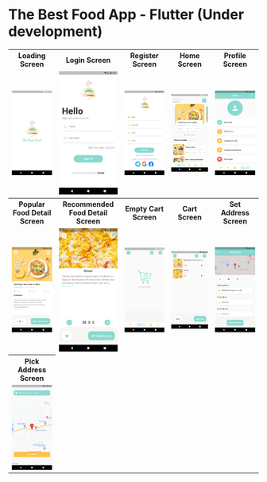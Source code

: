 # The Best Food App - Flutter (Under development)

<table>
  <tr>
    <th width=180>Loading Screen</th>
    <th width=180>Login Screen </th>
    <th width=180>Register Screen </th>
    <th width=180>Home Screen </th>
    <th width=180>Profile Screen </th>
  </tr>
  <tr>
    <td><img src="https://github.com/MSahirullah/The-Best-Food-App/blob/main/assets/images/UI/Loading%20Screen.png" width=150 ></td>
    <td><img src="https://github.com/MSahirullah/The-Best-Food-App/blob/main/assets/images/UI/Login%20Screen.png" width=150></td>
    <td><img src="https://github.com/MSahirullah/The-Best-Food-App/blob/main/assets/images/UI/Register%20Screen.png" width=150></td>
    <td><img src="https://github.com/MSahirullah/The-Best-Food-App/blob/main/assets/images/UI/Home%20Screen.png" width=150></td>
    <td><img src="https://github.com/MSahirullah/The-Best-Food-App/blob/main/assets/images/UI/Profile%20Screen.png" width=150></td>
  </tr>
    <tr>
    <th width=180>Popular Food Detail Screen</th>
    <th width=180>Recommended Food Detail Screen </th>
    <th width=180>Empty Cart Screen </th>
    <th width=180>Cart Screen </th>
    <th width=180>Set Address Screen </th>
  </tr>
  <tr>
    <td><img src="https://github.com/MSahirullah/The-Best-Food-App/blob/main/assets/images/UI/Popular%20Food%20Detail%20Screen.png" width=150 ></td>
    <td><img src="https://github.com/MSahirullah/The-Best-Food-App/blob/main/assets/images/UI/Recommended%20Food%20Detail%20Screen.png" width=150></td>
    <td><img src="https://github.com/MSahirullah/The-Best-Food-App/blob/main/assets/images/UI/Empty%20Cart%20Screen.png" width=150></td>
    <td><img src="https://github.com/MSahirullah/The-Best-Food-App/blob/main/assets/images/UI/Cart%20Screen.png" width=150></td>
    <td><img src="https://github.com/MSahirullah/The-Best-Food-App/blob/main/assets/images/UI/Set%20Address%20Screen.png" width=150></td>
  </tr>
  <tr>
    <th width=180>Pick Address Screen</th>
  </tr>
  <tr>
    <td><img src="https://github.com/MSahirullah/The-Best-Food-App/blob/main/assets/images/UI/Pick%20Address%20Screen.png" width=150 ></td>
  </tr>
 </table>
